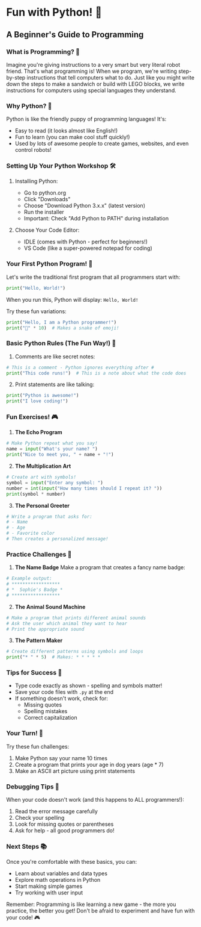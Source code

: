 # Fun with Python! 🐍
## A Beginner's Guide to Programming

### What is Programming? 🤔
Imagine you're giving instructions to a very smart but very literal robot friend. That's what programming is! When we program, we're writing step-by-step instructions that tell computers what to do. Just like you might write down the steps to make a sandwich or build with LEGO blocks, we write instructions for computers using special languages they understand.

### Why Python? 🌟
Python is like the friendly puppy of programming languages! It's:
- Easy to read (it looks almost like English!)
- Fun to learn (you can make cool stuff quickly!)
- Used by lots of awesome people to create games, websites, and even control robots!

### Setting Up Your Python Workshop 🛠️
1. Installing Python:
   - Go to python.org
   - Click "Downloads"
   - Choose "Download Python 3.x.x" (latest version)
   - Run the installer
   - Important: Check "Add Python to PATH" during installation

2. Choose Your Code Editor:
   - IDLE (comes with Python - perfect for beginners!)
   - VS Code (like a super-powered notepad for coding)

### Your First Python Program! 🎉
Let's write the traditional first program that all programmers start with:

```python
print("Hello, World!")
```

When you run this, Python will display: `Hello, World!`

Try these fun variations:
```python
print("Hello, I am a Python programmer!")
print("🐍" * 10)  # Makes a snake of emoji!
```

### Basic Python Rules (The Fun Way!) 📝

1. Comments are like secret notes:
```python
# This is a comment - Python ignores everything after #
print("This code runs!")  # This is a note about what the code does
```

2. Print statements are like talking:
```python
print("Python is awesome!")
print("I love coding!")
```

### Fun Exercises! 🎮

1. **The Echo Program**
```python
# Make Python repeat what you say!
name = input("What's your name? ")
print("Nice to meet you, " + name + "!")
```

2. **The Multiplication Art**
```python
# Create art with symbols!
symbol = input("Enter any symbol: ")
number = int(input("How many times should I repeat it? "))
print(symbol * number)
```

3. **The Personal Greeter**
```python
# Write a program that asks for:
# - Name
# - Age
# - Favorite color
# Then creates a personalized message!
```

### Practice Challenges 🌟

1. **The Name Badge**
Make a program that creates a fancy name badge:
```python
# Example output:
# ******************
# *  Sophie's Badge *
# ******************
```

2. **The Animal Sound Machine**
```python
# Make a program that prints different animal sounds
# Ask the user which animal they want to hear
# Print the appropriate sound
```

3. **The Pattern Maker**
```python
# Create different patterns using symbols and loops
print("* " * 5)  # Makes: * * * * *
```

### Tips for Success 🎯
- Type code exactly as shown - spelling and symbols matter!
- Save your code files with `.py` at the end
- If something doesn't work, check for:
  - Missing quotes
  - Spelling mistakes
  - Correct capitalization

### Your Turn! 🚀
Try these fun challenges:
1. Make Python say your name 10 times
2. Create a program that prints your age in dog years (age * 7)
3. Make an ASCII art picture using print statements

### Debugging Tips 🐞
When your code doesn't work (and this happens to ALL programmers!):
1. Read the error message carefully
2. Check your spelling
3. Look for missing quotes or parentheses
4. Ask for help - all good programmers do!

### Next Steps 📚
Once you're comfortable with these basics, you can:
- Learn about variables and data types
- Explore math operations in Python
- Start making simple games
- Try working with user input

Remember: Programming is like learning a new game - the more you practice, the better you get! Don't be afraid to experiment and have fun with your code! 🎮
